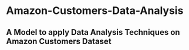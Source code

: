 # Amazon-Customers-Data-Analysis
## A Model to apply Data Analysis Techniques on Amazon Customers Dataset
